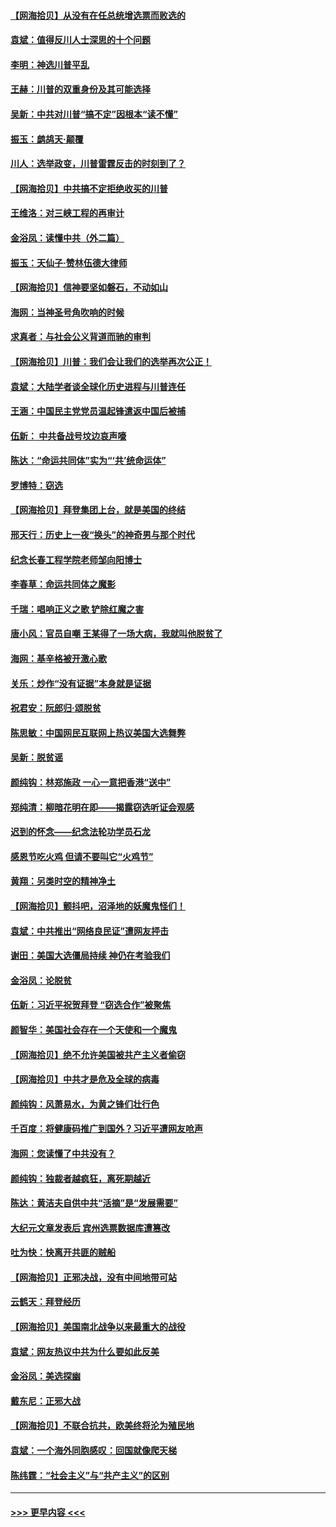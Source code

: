#### [【网海拾贝】从没有在任总统增选票而败选的](../pages/nsc993/n12600435.md?t=12071702) 
#### [袁斌：值得反川人士深思的十个问题](../pages/nsc993/n12600332.md?t=12071702) 
#### [李明：神选川普平乱](../pages/nsc993/n12599751.md?t=12071702) 
#### [王赫：川普的双重身份及其可能选择](../pages/nsc993/n12599723.md?t=12071702) 
#### [吴新：中共对川普“搞不定”因根本“读不懂”](../pages/nsc993/n12599502.md?t=12071702) 
#### [振玉：鹧鸪天‧颠覆](../pages/nsc993/n12599494.md?t=12071702) 
#### [川人：选举政变，川普雷霆反击的时刻到了？](../pages/nsc993/n12599291.md?t=12071702) 
#### [【网海拾贝】中共搞不定拒绝收买的川普](../pages/nsc993/n12598955.md?t=12071702) 
#### [王维洛：对三峡工程的再审计](../pages/nsc993/n12598436.md?t=12071702) 
#### [金浴凤：读懂中共（外二篇）](../pages/nsc993/n12597943.md?t=12071702) 
#### [振玉：天仙子‧赞林伍德大律师](../pages/nsc993/n12597929.md?t=12071702) 
#### [【网海拾贝】信神要坚如磐石，不动如山](../pages/nsc993/n12597901.md?t=12071702) 
#### [海网：当神圣号角吹响的时候](../pages/nsc993/n12595891.md?t=12071702) 
#### [求真者：与社会公义背道而驰的审判](../pages/nsc993/n12595868.md?t=12071702) 
#### [【网海拾贝】川普：我们会让我们的选举再次公正！](../pages/nsc993/n12594930.md?t=12071702) 
#### [袁斌：大陆学者谈全球化历史进程与川普连任](../pages/nsc993/n12594690.md?t=12071702) 
#### [王涵：中国民主党党员温起锋遣返中国后被捕](../pages/nsc993/n12594540.md?t=12071702) 
#### [伍新： 中共备战号坟边哀声嚎](../pages/nsc993/n12593086.md?t=12071702) 
#### [陈达：“命运共同体”实为“‘共’统命运体”](../pages/nsc993/n12590865.md?t=12071702) 
#### [罗博特：窃选](../pages/nsc993/n12590619.md?t=12071702) 
#### [【网海拾贝】拜登集团上台，就是美国的终结](../pages/nsc993/n12589725.md?t=12071702) 
#### [邢天行：历史上一夜“换头”的神奇男与那个时代](../pages/nsc993/n12589424.md?t=12071702) 
#### [纪念长春工程学院老师邹向阳博士](../pages/nsc993/n12585390.md?t=12071702) 
#### [李春草：命运共同体之魔影](../pages/nsc993/n12585026.md?t=12071702) 
#### [千瑞：唱响正义之歌 铲除红魔之害](../pages/nsc993/n12585002.md?t=12071702) 
#### [唐小风：官员自嘲 王某得了一场大病，我就叫他脱贫了](../pages/nsc993/n12584981.md?t=12071702) 
#### [海网：基辛格被开激心歌](../pages/nsc993/n12584946.md?t=12071702) 
#### [关乐：炒作“没有证据”本身就是证据](../pages/nsc993/n12583146.md?t=12071702) 
#### [祝君安：阮郎归‧颂脱贫](../pages/nsc993/n12583119.md?t=12071702) 
#### [陈思敏：中国网民互联网上热议美国大选舞弊](../pages/nsc993/n12582845.md?t=12071702) 
#### [吴新：脱贫谣](../pages/nsc993/n12580839.md?t=12071702) 
#### [颜纯钩：林郑施政 一心一意把香港“送中”](../pages/nsc993/n12580805.md?t=12071702) 
#### [郑纯清：柳暗花明在即——揭露窃选听证会观感](../pages/nsc993/n12580795.md?t=12071702) 
#### [迟到的怀念——纪念法轮功学员石龙](../pages/nsc993/n12580245.md?t=12071702) 
#### [感恩节吃火鸡  但请不要叫它“火鸡节”](../pages/nsc993/n12580252.md?t=12071702) 
#### [黄翔：另类时空的精神净土](../pages/nsc993/n12578638.md?t=12071702) 
#### [【网海拾贝】颤抖吧，沼泽地的妖魔鬼怪们！](../pages/nsc993/n12578552.md?t=12071702) 
#### [袁斌：中共推出“网络良民证”遭网友抨击](../pages/nsc993/n12578511.md?t=12071702) 
#### [谢田：美国大选僵局持续 神仍在考验我们](../pages/nsc993/n12577432.md?t=12071702) 
#### [金浴凤：论脱贫](../pages/nsc993/n12576386.md?t=12071702) 
#### [伍新：习近平祝贺拜登 “窃选合作”被聚焦](../pages/nsc993/n12576358.md?t=12071702) 
#### [颜智华：美国社会存在一个天使和一个魔鬼](../pages/nsc993/n12574299.md?t=12071702) 
#### [【网海拾贝】绝不允许美国被共产主义者偷窃](../pages/nsc993/n12573396.md?t=12071702) 
#### [【网海拾贝】中共才是危及全球的病毒](../pages/nsc993/n12571204.md?t=12071702) 
#### [颜纯钩：风萧易水，为黄之锋们壮行色](../pages/nsc993/n12571487.md?t=12071702) 
#### [千百度：将健康码推广到国外？习近平遭网友呛声](../pages/nsc993/n12570808.md?t=12071702) 
#### [海网：您读懂了中共没有？](../pages/nsc993/n12570487.md?t=12071702) 
#### [颜纯钩：独裁者越疯狂，离死期越近](../pages/nsc993/n12569055.md?t=12071702) 
#### [陈达：黄洁夫自供中共“活摘”是“发展需要”](../pages/nsc993/n12568541.md?t=12071702) 
#### [大纪元文章发表后 宾州选票数据库遭篡改](../pages/nsc993/n12568105.md?t=12071702) 
#### [吐为快：快离开共匪的贼船](../pages/nsc993/n12568462.md?t=12071702) 
#### [【网海拾贝】正邪决战，没有中间地带可站](../pages/nsc993/n12568439.md?t=12071702) 
#### [云鹤天：拜登经历](../pages/nsc993/n12567294.md?t=12071702) 
#### [【网海拾贝】美国南北战争以来最重大的战役](../pages/nsc993/n12567247.md?t=12071702) 
#### [袁斌：网友热议中共为什么要如此反美](../pages/nsc993/n12567162.md?t=12071702) 
#### [金浴凤：美选探幽](../pages/nsc993/n12567147.md?t=12071702) 
#### [戴东尼：正邪大战](../pages/nsc993/n12567033.md?t=12071702) 
#### [【网海拾贝】不联合抗共，欧美终将沦为殖民地](../pages/nsc993/n12565068.md?t=12071702) 
#### [袁斌：一个海外同胞感叹：回国就像爬天梯](../pages/nsc993/n12564986.md?t=12071702) 
#### [陈纬霆：“社会主义”与“共产主义”的区别](../pages/nsc993/n12562417.md?t=12071702) 

----
#### [ >>> 更早内容 <<< ](../indexes/nsc993-earlier.md)
